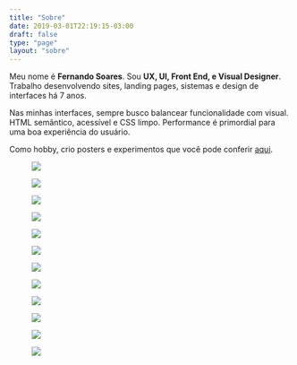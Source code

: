 ```yaml
---
title: "Sobre"
date: 2019-03-01T22:19:15-03:00
draft: false
type: "page"
layout: "sobre"
---
```


Meu nome é **Fernando Soares**.
Sou **UX, UI, Front End, e Visual Designer**.
Trabalho desenvolvendo sites, landing pages, sistemas e design de interfaces há 7 anos.

Nas minhas interfaces, sempre busco balancear funcionalidade com visual. HTML semântico, acessível e CSS limpo. Performance é primordial para uma boa experiência do usuário.

Como hobby, crio posters e experimentos que você pode conferir [aqui](https://instagram.com/frrrnd.design).

<div class="grid-container">
    <div class="slot">
        <figure>
            <img src="https://instagram.fbfh1-2.fna.fbcdn.net/vp/a91636f0ab4fa8f78dc6d6651b8172af/5E195DD2/t51.2885-15/sh0.08/e35/s640x640/66393630_1943157159119340_3262650360040348349_n.jpg?_nc_ht=instagram.fbfh1-2.fna.fbcdn.net&_nc_cat=100">
        </figure>
    </div>
    <div class="slot">
        <figure>
            <img src="https://instagram.fbfh1-1.fna.fbcdn.net/vp/81fac462e0f7b594f5e4fba93a78b285/5E167C44/t51.2885-15/sh0.08/e35/s750x750/65775390_153963332428485_3825706248354529424_n.jpg?_nc_ht=instagram.fbfh1-1.fna.fbcdn.net&_nc_cat=109">
        </figure>
    </div>
    <div class="slot">
        <figure>
            <img src="https://instagram.fbfh1-2.fna.fbcdn.net/vp/16fa80303c4208baa40f6fbf0930201e/5E3212C1/t51.2885-15/e35/s1080x1080/59583707_2227803804004064_8805501783934431212_n.jpg?_nc_ht=instagram.fbfh1-2.fna.fbcdn.net&_nc_cat=108">
        </figure>
    </div>
    <div class="slot">
        <figure>
            <img src="https://instagram.fbfh1-2.fna.fbcdn.net/vp/dfcbb9d5956ab1f47a10b118e67d05ae/5E189F16/t51.2885-15/sh0.08/e35/s750x750/39387919_253390225381420_1756658052313907200_n.jpg?_nc_ht=instagram.fbfh1-2.fna.fbcdn.net&_nc_cat=104">
        </figure>
    </div>
    <div class="slot">
        <figure>
            <img src="https://instagram.fbfh1-1.fna.fbcdn.net/vp/f087957dcea6a4a0d49e84c37d987a39/5E22F28A/t51.2885-15/sh0.08/e35/s750x750/37193982_630199944033337_1679998263379361792_n.jpg?_nc_ht=instagram.fbfh1-1.fna.fbcdn.net&_nc_cat=101">
        </figure>
    </div>
    <div class="slot">
        <figure>
            <img src="https://instagram.fbfh1-1.fna.fbcdn.net/vp/e5a6afa3626720e2aab799bd2545ac89/5E3D1397/t51.2885-15/e35/30913880_1677950892327651_2007991043030515712_n.jpg?_nc_ht=instagram.fbfh1-1.fna.fbcdn.net&_nc_cat=103">
        </figure>
    </div>
    <div class="slot">
        <figure>
            <img src="https://instagram.fbfh1-1.fna.fbcdn.net/vp/8e77e8b25bac32cc7470bc34b1b18c26/5E3235A3/t51.2885-15/sh0.08/e35/s750x750/22069866_118613832150275_5217178705247338496_n.jpg?_nc_ht=instagram.fbfh1-1.fna.fbcdn.net&_nc_cat=111">
        </figure>
    </div>
    <div class="slot">
        <figure>
            <img src="https://instagram.fbfh1-2.fna.fbcdn.net/vp/fe6a0765aedcfbdee0913e235de58ed2/5E20CFC8/t51.2885-15/e35/22582261_149166435822378_5565494518523887616_n.jpg?_nc_ht=instagram.fbfh1-2.fna.fbcdn.net&_nc_cat=106">
        </figure>
    </div>
    <div class="slot">
        <figure>
            <img src="https://instagram.fbfh1-1.fna.fbcdn.net/vp/61218a589ff8c79f1fe910ef1ca29456/5E3A565F/t51.2885-15/sh0.08/e35/s640x640/44817323_626627591067371_4246449069495188473_n.jpg?_nc_ht=instagram.fbfh1-1.fna.fbcdn.net&_nc_cat=111">
        </figure>
    </div>
    <div class="slot">
        <figure>
            <img src="https://instagram.fbfh1-1.fna.fbcdn.net/vp/ad7d151615ac023178684247b213928a/5E22E518/t51.2885-15/sh0.08/e35/s640x640/42323198_254718045190395_1321187367574728015_n.jpg?_nc_ht=instagram.fbfh1-1.fna.fbcdn.net&_nc_cat=103">
        </figure>
    </div>
    <div class="slot">
        <figure>
            <img src="https://instagram.fbfh1-2.fna.fbcdn.net/vp/e9f2ae1836a30bfce9912fd07c23f194/5E2D4A48/t51.2885-15/e35/28158720_979093302248274_6303804709580832768_n.jpg?_nc_ht=instagram.fbfh1-2.fna.fbcdn.net&_nc_cat=106">
        </figure>
    </div>
    <div class="slot">
        <figure>
            <img src="https://instagram.fbfh1-2.fna.fbcdn.net/vp/b9e72d416f8d3f910142d1b763b850d6/5E3B406D/t51.2885-15/e35/12976497_772435199523156_1395876077_n.jpg?_nc_ht=instagram.fbfh1-2.fna.fbcdn.net&_nc_cat=100">
        </figure>
    </div>
</div>